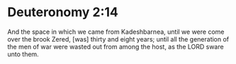 # Deuteronomy 2:14

And the space in which we came from Kadeshbarnea, until we were come over the brook Zered, [was] thirty and eight years; until all the generation of the men of war were wasted out from among the host, as the LORD sware unto them.